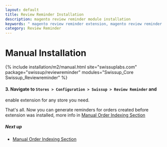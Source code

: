 ```yaml
---
layout: default
title: Review Reminder Installation
description: magento review reminder module installation
keywords: " magento review reminder extension, magento review reminder email "
category: Review Reminder
---
```


# Manual Installation

{% include installation/m2/manual.html site="swissuplabs.com" package="swissup/reviewreminder" modules="Swissup_Core Swissup_Reviewreminder" %}

#### 3. Navigate to `Stores > Configuration > Swissup > Review Reminder` and
enable extension for any store you need.

That's all. Now you can generate reminders for orders created before extension was installed, more info in  [Manual Order Indexing Section][manual_order_indexing]

##### Next up

* [Manual Order Indexing Section][manual_order_indexing]

[manual_order_indexing]: /m2/extensions/reviewreminder/#manual-order-indexing-section